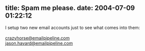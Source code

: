 title: Spam me please.
date: 2004-07-09 01:22:12
---

I setup two new email accounts just to see what comes into them:<br>
<br>
crazyhorse@emailpipeline.com<br>
jason.havard@emailpipeline.com<br>
<br>
